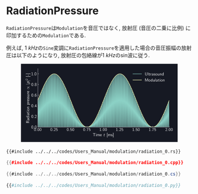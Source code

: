 # RadiationPressure

`RadiationPressure`は`Modulation`を音圧ではなく, 放射圧 (音圧の二乗に比例) に印加するための`Modulation`である.

例えば, $\SI{1}{kHz}$の`Sine`変調に`RadiationPressure`を適用した場合の音圧振幅の放射圧は以下のようになり, 放射圧の包絡線が$\SI{1}{kHz}$のsin波に従う.

<figure>
  <img src="../../fig/Users_Manual/sine_1k_mod_rad.png"/>
</figure>

```rust,edition2024
{{#include ../../../codes/Users_Manual/modulation/radiation_0.rs}}
```

```cpp
{{#include ../../../codes/Users_Manual/modulation/radiation_0.cpp}}
```

```cs
{{#include ../../../codes/Users_Manual/modulation/radiation_0.cs}}
```

```python
{{#include ../../../codes/Users_Manual/modulation/radiation_0.py}}
```
